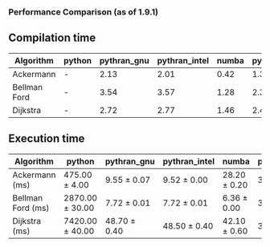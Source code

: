 ### Performance Comparison (as of 1.9.1)
## Compilation time
Algorithm                 | python                    | pythran_gnu               | pythran_intel             | numba                     | pyccel_fortran_gnu        | pyccel_c_gnu              | pyccel_fortran_intel      | pyccel_c_intel           
------------------------- | ------------------------- | ------------------------- | ------------------------- | ------------------------- | ------------------------- | ------------------------- | ------------------------- | -------------------------
Ackermann                 | -                         | 2.13                      | 2.01                      | 0.42                      | 1.34                      | 1.26                      | -                         | -                        
Bellman Ford              | -                         | 3.54                      | 3.57                      | 1.28                      | 2.31                      | 2.27                      | -                         | -                        
Dijkstra                  | -                         | 2.72                      | 2.77                      | 1.46                      | 2.40                      | 2.28                      | -                         | -                        

## Execution time
Algorithm                 | python                    | pythran_gnu               | pythran_intel             | numba                     | pyccel_fortran_gnu        | pyccel_c_gnu              | pyccel_fortran_intel      | pyccel_c_intel           
------------------------- | ------------------------- | ------------------------- | ------------------------- | ------------------------- | ------------------------- | ------------------------- | ------------------------- | -------------------------
Ackermann (ms)            | 475.00 $\pm$ 4.00         | 9.55 $\pm$ 0.07           | 9.52 $\pm$ 0.00           | 28.20 $\pm$ 0.20          | 3.17 $\pm$ 0.00           | 2.95 $\pm$ 0.00           | -                         | -                        
Bellman Ford (ms)         | 2870.00 $\pm$ 30.00       | 7.72 $\pm$ 0.01           | 7.72 $\pm$ 0.01           | 6.36 $\pm$ 0.00           | 3.84 $\pm$ 0.01           | 6.46 $\pm$ 0.03           | -                         | -                        
Dijkstra (ms)             | 7420.00 $\pm$ 40.00       | 48.70 $\pm$ 0.40          | 48.50 $\pm$ 0.40          | 42.10 $\pm$ 0.60          | 36.80 $\pm$ 0.40          | 51.50 $\pm$ 0.40          | -                         | -                        
